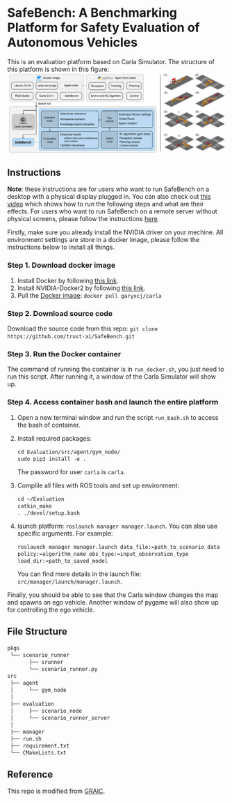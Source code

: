 <!--
 * @Author: Wenhao Ding
 * @Email: wenhaod@andrew.cmu.edu
 * @Date: 2021-07-18 21:43:53
 * @LastEditTime: 2021-08-25 19:45:48
 * @Description: 
-->
# SafeBench: A Benchmarking Platform for Safety Evaluation of Autonomous Vehicles

This is an evaluation platform based on Carla Simulator. The structure of this platform is shown in this figure:
![pipeline](./misc/pipeline_2.png)

## Instructions

**Note**: these instructions are for users who want to run SafeBench on a desktop with a physical display plugged in. You can also check out [this video](https://drive.google.com/file/d/1JAY4veYIICv66DzI4a2rzw2BhThRbqrO/view?usp=sharing) which shows how to run the following steps and what are their effects. For users who want to run SafeBench on a remote server without physical screens, please follow the instructions [here](./docker).

Firstly, make sure you already install the NVIDIA driver on your mechine. All environment settings are store in a docker image, please follow the instructions below to install all things.

### Step 1. Download docker image

1. Install Docker by following [this link](https://docs.docker.com/engine/install/ubuntu/).
2. Install NVIDIA-Docker2 by following [this link](https://docs.nvidia.com/datacenter/cloud-native/container-toolkit/install-guide.html#docker).
3. Pull the [Docker image](https://hub.docker.com/r/garyxcj/carla): `docker pull garyxcj/carla`

### Step 2. Download source code

Download the source code from this repo: 
`git clone https://github.com/trust-ai/SafeBench.git`

### Step 3. Run the Docker container

The command of running the container is in `run_docker.sh`, you just need to run this script. After running it, a window of the Carla Simulator will show up.

### Step 4. Access container bash and launch the entire platform

1. Open a new terminal window and run the script `run_bash.sh` to access the bash of container.
2. Install required packages:
    ```
    cd Evaluation/src/agent/gym_node/
    sudo pip3 install -e .
    ```
   The password for user `carla` is `carla`.


3. Complile all files with ROS tools and set up environment:
    ```
    cd ~/Evaluation
    catkin_make
    . ./devel/setup.bash
    ```
4. launch platform: `roslaunch manager manager.launch`. You can also use specific arguments. For example:
    ```
    roslaunch manager manager.launch data_file:=path_to_scenario_data policy:=algorithm_name obs_type:=input_observation_type load_dir:=path_to_saved_model
    ```
   You can find more details in the launch file: `src/manager/launch/manager.launch`.

Finally, you should be able to see that the Carla window changes the map and spawns an ego vehicle. Another window of pygame will also show up for controlling the ego vehicle.

## File Structure

```
pkgs
 └── scenario_runner
       ├── srunner
       └── scenario_runner.py
src
 ├── agent
 │     └── gym_node
 │
 ├── evaluation
 │     ├── scenario_node
 │     └── scenario_runner_server
 │
 ├── manager
 ├── run.sh
 ├── requirement.txt
 └── CMakeLists.txt
```


## Reference

This repo is modified from [GRAIC](https://github.com/PoPGRI/Race).
